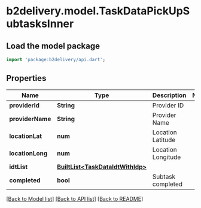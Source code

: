 # b2delivery.model.TaskDataPickUpSubtasksInner

## Load the model package
```dart
import 'package:b2delivery/api.dart';
```

## Properties
Name | Type | Description | Notes
------------ | ------------- | ------------- | -------------
**providerId** | **String** | Provider ID | 
**providerName** | **String** | Provider Name | 
**locationLat** | **num** | Location Latitude | 
**locationLong** | **num** | Location Longitude | 
**idtList** | [**BuiltList&lt;TaskDataIdtWithIdp&gt;**](TaskDataIdtWithIdp.md) |  | 
**completed** | **bool** | Subtask completed | 

[[Back to Model list]](../README.md#documentation-for-models) [[Back to API list]](../README.md#documentation-for-api-endpoints) [[Back to README]](../README.md)


